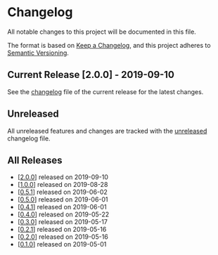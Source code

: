 # Changelog

All notable changes to this project will be documented in this file.

The format is based on [Keep a Changelog](https://keepachangelog.com/en/1.0.0/),
and this project adheres to [Semantic Versioning](https://semver.org/spec/v2.0.0.html).

## Current Release [2.0.0] - 2019-09-10

See the [changelog](.changelog/CHANGELOG-2.0.0.md) file of the current release for the latest changes.

## Unreleased

All unreleased features and changes are tracked with the [unreleased](.changelog/UNRELEASED.md) changelog file.

## All Releases

- [[2.0.0](.changelog/CHANGELOG-2.0.0.md)] released on 2019-09-10
- [[1.0.0](.changelog/CHANGELOG-1.0.0.md)] released on 2019-08-28
- [[0.5.1](.changelog/CHANGELOG-0.5.1.md)] released on 2019-06-02
- [[0.5.0](.changelog/CHANGELOG-0.5.0.md)] released on 2019-06-01
- [[0.4.1](.changelog/CHANGELOG-0.4.1.md)] released on 2019-06-01
- [[0.4.0](.changelog/CHANGELOG-0.4.0.md)] released on 2019-05-22
- [[0.3.0](.changelog/CHANGELOG-0.3.0.md)] released on 2019-05-17
- [[0.2.1](.changelog/CHANGELOG-0.2.1.md)] released on 2019-05-16
- [[0.2.0](.changelog/CHANGELOG-0.2.0.md)] released on 2019-05-16
- [[0.1.0](.changelog/CHANGELOG-0.1.0.md)] released on 2019-05-01
